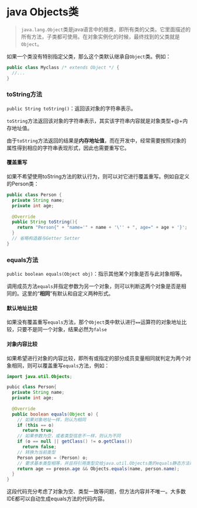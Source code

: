# java Objects类

> `java.lang.Object`类是java语言中的根类，即所有类的父类。它里面描述的所有方法，子类都可使用。在对象实例化的时候，最终找到的父类就是`Object`。

如果一个类没有特别指定父类，那么这个类默认继承自`Object`类。例如：

```java
public class Myclass /* extends Object */ {
  //...
}
```

### toString方法

`public String toString()`：返回该对象的字符串表示。

`toString`方法返回该对象的字符串表示，其实该字符串内容就是对象类型+@+内存地址值。



由于`toString`方法返回的结果是**内存地址值**，而在开发中，经常需要按照对象的属性得到相应的字符串表现形式，因此也需要重写它。

#### 覆盖重写

如果不希望使用toString方法的默认行为，则可以对它进行覆盖重写。例如自定义的Person类：

```java
public class Person {
  private String name;
  private int age;
  
  @Override
  public String toString(){
    return "Person{" + "name='" + name + '\'' + ", age=" + age + '}';
  }
  // 省略构造器与Getter Setter
}
```



### equals方法

`public boolean equals(Object obj)`：指示其他某个对象是否与此对象相等。

调用成员方法`equals`并指定参数为另一个对象，则可以判断这两个对象是否是相同的。这里的“**相同**”有默认和自定义两种形式。

#### 默认地址比较

如果没有覆盖重写`equals`方法，那个`Object`类中默认进行`==`运算符的对象地址比较，只要不是同一个对象，结果必然为`false`

#### 对象内容比较

如果希望进行对象的内容比较，即所有或指定的部分成员变量相同就判定为两个对象相同，则可以覆盖重写`equals`方法，例如：

```java
import java.util.Objects;

pubic class Person{
  private String name;
  private int age;
  
  @Override
  public boolean equals(Object o) {
    // 如果对象地址一样，则认为相同
    if (this == o)
      return true;
    // 如果参数为空，或者类型信息不一样，则认为不同
    if (o == null || getClass() != o.getClass())
      return false;
    // 转换为当前类型
    Person person = (Person) o;
    // 要求基本类型相等，并且将引用类型交给java.util.Objects类的equals静态方法取用结果
    return age == preosn.age && Objects.equals(name, person.name);
  }
}
```

这段代码充分考虑了对象为空、类型一致等问题，但方法内容并不唯一。大多数IDE都可以自动生成equals方法的代码内容。

